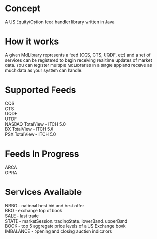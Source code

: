 Concept
=======
A US Equity/Option feed handler library written in Java

How it works
============
A given MdLibrary represents a feed (CQS, CTS, UQDF, etc) and a set of services can be registered to begin receiving real time updates of market data.  You can register multiple MdLibraries in a single app and receive as much data as your system can handle.

Supported Feeds
===============
CQS  
CTS  
UQDF  
UTDF  
NASDAQ TotalView - ITCH 5.0  
BX TotalView - ITCH 5.0  
PSX TotalView - ITCH 5.0  

Feeds In Progress
=================
ARCA  
OPRA  

Services Available
==================
NBBO - national best bid and best offer  
BBO - exchange top of book  
SALE - last trade  
STATE - marketSession, tradingState, lowerBand, upperBand  
BOOK - top 5 aggregate price levels of a US Exchange book  
IMBALANCE - opening and closing auction indicators  
